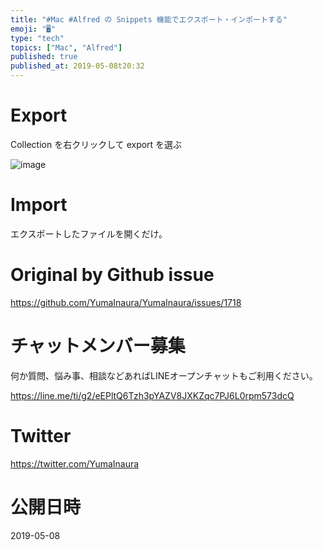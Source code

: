 ```yaml
---
title: "#Mac #Alfred の Snippets 機能でエクスポート・インポートする"
emoji: "🖥"
type: "tech"
topics: ["Mac", "Alfred"]
published: true
published_at: 2019-05-08t20:32
---
```


# Export

Collection を右クリックして export を選ぶ

![image](https://user-images.githubusercontent.com/13635059/57364499-4d881680-71be-11e9-8aa0-db379a5170f0.png)

# Import

エクスポートしたファイルを開くだけ。

# Original by Github issue

https://github.com/YumaInaura/YumaInaura/issues/1718








<!-- Update From Qiita API -->

# チャットメンバー募集


何か質問、悩み事、相談などあればLINEオープンチャットもご利用ください。

https://line.me/ti/g2/eEPltQ6Tzh3pYAZV8JXKZqc7PJ6L0rpm573dcQ





# Twitter


https://twitter.com/YumaInaura


<!-- Update From Qiita API -->



# 公開日時

2019-05-08
